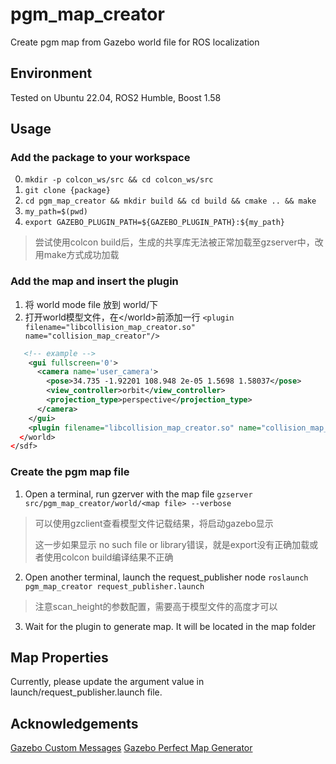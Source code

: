 # pgm_map_creator
Create pgm map from Gazebo world file for ROS localization

## Environment
Tested on Ubuntu 22.04, ROS2 Humble, Boost 1.58

## Usage

### Add the package to your workspace
0. `mkdir -p colcon_ws/src && cd colcon_ws/src`
0. `git clone {package}`
0. `cd pgm_map_creator && mkdir build && cd build && cmake .. && make`
0. `my_path=$(pwd)`
0. `export GAZEBO_PLUGIN_PATH=${GAZEBO_PLUGIN_PATH}:${my_path}`

> 尝试使用colcon build后，生成的共享库无法被正常加载至gzserver中，改用make方式成功加载

### Add the map and insert the plugin
1. 将 world mode file 放到 world/下
2. 打开world模型文件，在\</world\>前添加一行
    `<plugin filename="libcollision_map_creator.so" name="collision_map_creator"/>`

```xml
   <!-- example -->
	<gui fullscreen='0'>
      <camera name='user_camera'>
        <pose>34.735 -1.92201 108.948 2e-05 1.5698 1.58037</pose>
        <view_controller>orbit</view_controller>
        <projection_type>perspective</projection_type>
      </camera>
    </gui>
    <plugin filename="libcollision_map_creator.so" name="collision_map_creator" />
  </world>
</sdf>
```

### Create the pgm map file
1. Open a terminal, run gzerver with the map file
    `gzserver src/pgm_map_creator/world/<map file> --verbose`

> 可以使用gzclient查看模型文件记载结果，将启动gazebo显示
>
> 这一步如果显示 no such file or library错误，就是export没有正确加载或者使用colcon build编译结果不正确

2. Open another terminal, launch the request_publisher node
   `roslaunch pgm_map_creator request_publisher.launch`

> 注意scan_height的参数配置，需要高于模型文件的高度才可以

3. Wait for the plugin to generate map. It will be located in the map folder

## Map Properties
Currently, please update the argument value in launch/request_publisher.launch file.

## Acknowledgements
[Gazebo Custom Messages](http://gazebosim.org/wiki/Tutorials/1.9/custom_messages)
[Gazebo Perfect Map Generator](https://github.com/koenlek/ros_lemtomap/tree/154c782cf8feb9112bc928e33a59728ca2192489/st_gazebo_perfect_map_generator)
